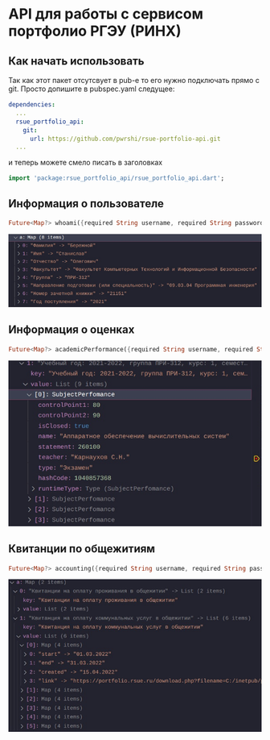 # API для работы с сервисом портфолио РГЭУ (РИНХ)
## Как начать использовать
Так как этот пакет отсутсвует в pub-е то его нужно подключать прямо с git. Просто допишите в pubspec.yaml следущее:
```yaml
dependencies:
  ...
  rsue_portfolio_api:
    git:
      url: https://github.com/pwrshi/rsue-portfolio-api.git
  ...
```
и теперь можете смело писать в заголовках
```dart
import 'package:rsue_portfolio_api/rsue_portfolio_api.dart';
```
## Информация о пользователе
```dart
Future<Map?> whoami({required String username, required String password})
```
![результат выполнения whoami](https://github.com/pwrshi/rsue-portfolio-api/raw/main/assets/whoami.jpg)
## Информация о оценках
```dart
Future<Map?> academicPerformance({required String username, required String password})
```
![результат выполнения academicPerformance](https://github.com/pwrshi/rsue-portfolio-api/raw/main/assets/academicPerfomance.jpg)
## Квитанции по общежитиям
```dart
Future<Map?> accounting({required String username, required String password})
```
![результат выполнения accounting](https://github.com/pwrshi/rsue-portfolio-api/raw/main/assets/accounting.jpg)
